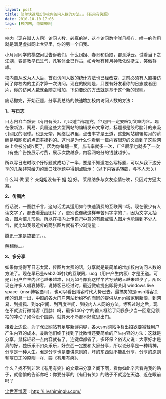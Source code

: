 ```yaml
---
layout: post
title: 简单快速增加你校内访问人数的方法。。。《有用有笑版》
date: 2010-10-10 17:03
tags: [校内网, 电脑网络]
---
```

校内（现在叫人人网）访问人数，较真的说，这个访问数字咩用都冇，唯一的作用就是满足虚拟网上世界里，你的另一个自我。

小月月同学的横空问世告诉我们，什么凤姐、春哥和伪娘，都是浮云。试看当下之江湖，春哥教早已过气，凡客体业已作古，如今唯有拜月神教依然挺立，笑傲群雄。

校内自从改为人人后，首页访问人数的统计方法也已经改变，之前必须有人直接访问了你校内的主页才算一次访问。现在的规则是，只要有好友看你的日志或者图片，你的访问人数就会随之增加，下边要说的方法就是基于这个新的规则。

废话撇完，开始正题，分享我总结的快速增加校内访问人数的方法：

<strong>1、写日志</strong>

日志内容当然要《有用有笑》，可以适当标题党，但题目一定要贴切文章内容。现在像新浪、网易、凤凰这些大型网站的编辑发布文章时，标题都是绞尽脑汁的来吸引网民的眼球。也是无奈，网络世界里，点击率才是王道，这些网站编辑每月的薪酬是和网页的点击率挂钓的。这也是为什么你看到一篇内容很短的文章到了这些网站上会被分成N页了，因为你每翻一页，点击率就多一次，广告展示也就多了一次（有些广告按展示付费，展示次数越多，内容网站分的钱就越多）。

所以写日志时取个好标题就成功了一半，要是不知道怎么写标题，可以从我下边分享的几条非常给力的重口味标题中得到点启示：（以下内容系转载，与本人无关）

什么叫 做 爱？
亲姐姐没有干 姐 姐 好。
莱昂纳多与女友恋情告吹，只因对方逼太紧。

<strong>2、传图片</strong>

俗话说，一图胜千言，这句话尤其适用如今快速消费的互联网市场。现在很少有人读文字了，都去看漫画图片了，更别说像我这样辛苦码字字的了，因为文字太抽象，图片倍儿形象。所以在校内上传自己中意的有趣或雷人图片也能赚到不少人气，就比如我最近传的两张图片就有不少浏览量：

<a href="http://photo.renren.com/photo/228563833/photo-3531790364?ref=minifeed&amp;sfet=701&amp;fin=8&amp;ff_id=228563833" target="_blank">腾讯一定是搞错了</a>。。。

<a href="http://photo.renren.com/photo/228563833/photo-3559044501?ref=minifeed&amp;sfet=701&amp;fin=0&amp;ff_id=228563833" target="_blank">萌翻你</a>。。。

<strong>3、多分享</strong>

如果你觉得写日志太累，传图片太费的话，分享就是最简单的增加校内访问人数的方法了。现在早已是web2.0时代的互联网，ucg（用户产生内容）才是王道。可是让用户产生内容也越来越难，因为如今像我这样辛苦写贴的人越来越少了。所以现在许多人唱衰博客，说博客已经过时，最近微软提出即将关闭 windows live space（msn博客空间），也可以看出博客时代大势已去。最搞笑的是msn博客关闭的消息一出，中国的各大门户网站纷纷不约而同的提供从msn搬家到新浪、到网易、到搜狐、到qq空间、到百度空间、到校内人人网的方法。博客过时之后，现在不就流行微博客（围脖）吗，最多140个字的输人框给了网民多少当一回意见领 袖的冲动？如今没个围脖，就算天不冷都不好意思出门。

接着上边说，为了保证网站有足够新鲜内容，各大sns网站争相出招欲要减轻用户产生内容的成本，最后他们终于找到了比微博还要简单的产生内容的方法：这就是分享。鼠标轻轻一点内容就有了，连键盘都省了，多环保？俗话又说：大家好才是真的好，独乐乐不如众乐乐，好东西一定要和大家分享，所以说分享是一种精神，分享是一种人生。但是分享也是要讲原则的，坏的东西就不能乱分享，分享的原则和写日志的原则一样，要《有用有笑》。

什么？找不到非常《有用有笑》的文章来分享？阁下啊，看你如此辛苦看完我的贴子，就偷偷的告诉你吧：你要分享的《有用有笑》的贴子不就远在天边、近在眼前吗？

<a href="http://i.lvshiminglu.com/">尘世客博客</a>：<a href="http://i.lvshiminglu.com/">http://i.lvshiminglu.com/</a>

